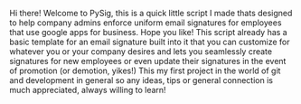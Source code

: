 Hi there! Welcome to PySig, this is a quick little script I made thats designed to
help company admins enforce uniform email signatures for employees that use google apps for business. Hope you like!
This script already has a basic template for an email signature built into it that you can customize for whatever you or your company desires
and lets you seamlessly create signatures for new employees or even update their signatures in the event of promotion (or demotion, yikes!)
This my first project in the world of git and development in general so any ideas, tips or general connection is much appreciated, always willing to learn!